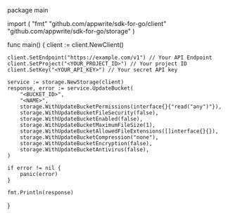 package main

import (
    "fmt"
    "github.com/appwrite/sdk-for-go/client"
    "github.com/appwrite/sdk-for-go/storage"
)

func main() {
    client := client.NewClient()

    client.SetEndpoint("https://example.com/v1") // Your API Endpoint
    client.SetProject("<YOUR_PROJECT_ID>") // Your project ID
    client.SetKey("<YOUR_API_KEY>") // Your secret API key

    service := storage.NewStorage(client)
    response, error := service.UpdateBucket(
        "<BUCKET_ID>",
        "<NAME>",
        storage.WithUpdateBucketPermissions(interface{}{"read("any")"}),
        storage.WithUpdateBucketFileSecurity(false),
        storage.WithUpdateBucketEnabled(false),
        storage.WithUpdateBucketMaximumFileSize(1),
        storage.WithUpdateBucketAllowedFileExtensions([]interface{}{}),
        storage.WithUpdateBucketCompression("none"),
        storage.WithUpdateBucketEncryption(false),
        storage.WithUpdateBucketAntivirus(false),
    )

    if error != nil {
        panic(error)
    }

    fmt.Println(response)
}
